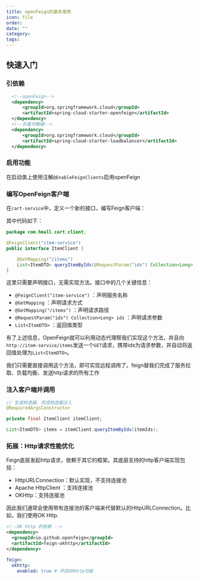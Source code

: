 ```yaml
---
title: openFeign的基本使用
icon: file
order: 
date: ""
category: 
tags:
---
```

## 快速入门
### 引依赖
```XML
  <!--openFeign-->
  <dependency>
      <groupId>org.springframework.cloud</groupId>
      <artifactId>spring-cloud-starter-openfeign</artifactId>
  </dependency>
  <!--负载均衡器-->
  <dependency>
      <groupId>org.springframework.cloud</groupId>
      <artifactId>spring-cloud-starter-loadbalancer</artifactId>
  </dependency>
```

### 启用功能
在启动类上使用注解`@EnableFeignClients`启用openFeign


### 编写OpenFeign客户端

在`cart-service`中，定义一个新的接口，编写Feign客户端：

其中代码如下：

```Java
package com.hmall.cart.client;

@FeignClient("item-service")
public interface ItemClient {

    @GetMapping("/items")
    List<ItemDTO> queryItemByIds(@RequestParam("ids") Collection<Long> ids);
}
```

这里只需要声明接口，无需实现方法。接口中的几个关键信息：
- `@FeignClient("item-service")` ：声明服务名称
- `@GetMapping` ：声明请求方式
- `@GetMapping("/items")` ：声明请求路径
- `@RequestParam("ids") Collection<Long> ids` ：声明请求参数
- `List<ItemDTO>` ：返回值类型

有了上述信息，OpenFeign就可以利用动态代理帮我们实现这个方法，并且向`http://item-service/items`发送一个`GET`请求，携带ids为请求参数，并自动将返回值处理为`List<ItemDTO>`。

我们只需要直接调用这个方法，即可实现远程调用了。feign替我们完成了服务拉取、负载均衡、发送http请求的所有工作

### 注入客户端并调用

```java
// 生成构造器，完成构造器注入  
@RequiredArgsConstructor

private final ItemClient itemClient;

List<ItemDTO> items = itemClient.queryItemByIds(itemIds);
```

### 拓展：Http请求性能优化
Feign底层发起http请求，依赖于其它的框架。其底层支持的http客户端实现包括：
- HttpURLConnection：默认实现，不支持连接池
- Apache HttpClient ：支持连接池
- OKHttp：支持连接池

因此我们通常会使用带有连接池的客户端来代替默认的HttpURLConnection。比如，我们使用OK Http.

```XML
<!--OK http 的依赖 -->
<dependency>
  <groupId>io.github.openfeign</groupId>
  <artifactId>feign-okhttp</artifactId>
</dependency>
```

```YAML
feign:
  okhttp:
    enabled: true # 开启OKHttp功能
```

